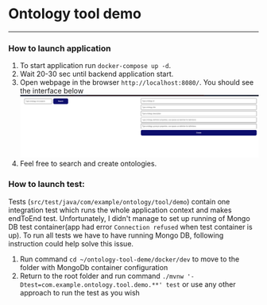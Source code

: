 # Ontology tool demo
-------

### How to launch application
1. To start application run `docker-compose up -d`. 
2. Wait 20-30 sec until backend application start. 
3. Open webpage in the browser `http://localhost:8080/`. You should see the interface below
![img.png](images/img.png)
4. Feel free to search and create ontologies.

### How to launch test:
Tests (`src/test/java/com/example/ontology/tool/demo`) contain one integration test which runs the whole application context and makes endToEnd test.
Unfortunately, I didn't manage to set up running of Mongo DB test container(app had error `Connection refused` when test container is up).
To run all tests we have to have running Mongo DB, following instruction could help solve this issue.
1. Run command `cd ~/ontology-tool-deme/docker/dev` to move to the folder with MongoDb container configuration
2. Return to the root folder and run command `./mvnw '-Dtest=com.example.ontology.tool.demo.**' test` or use any other approach to run the test as you wish
